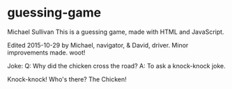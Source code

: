 # guessing-game
Michael Sullivan
This is a guessing game, made with HTML and JavaScript.

Edited 2015-10-29 by Michael, navigator, & David, driver. Minor improvements made. woot!

Joke:
Q: Why did the chicken cross the road?
A: To ask a knock-knock joke.

Knock-knock!
Who's there?
The Chicken!
